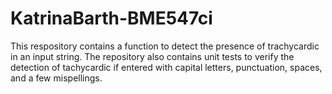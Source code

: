 # KatrinaBarth-BME547ci

This respository contains a function to detect the presence of trachycardic in an input string. The repository also contains unit tests to verify the detection of tachycardic if entered with capital letters, punctuation, spaces, and a few mispellings.
